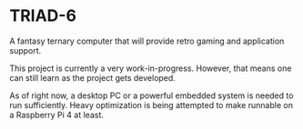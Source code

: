 # TRIAD-6
A fantasy ternary computer that will provide retro gaming and application support.

This project is currently a very work-in-progress. However, that means one can still learn as the project gets developed.

As of right now, a desktop PC or a powerful embedded system is needed to run sufficiently.  Heavy optimization is being attempted to make runnable on a Raspberry Pi 4 at least.
